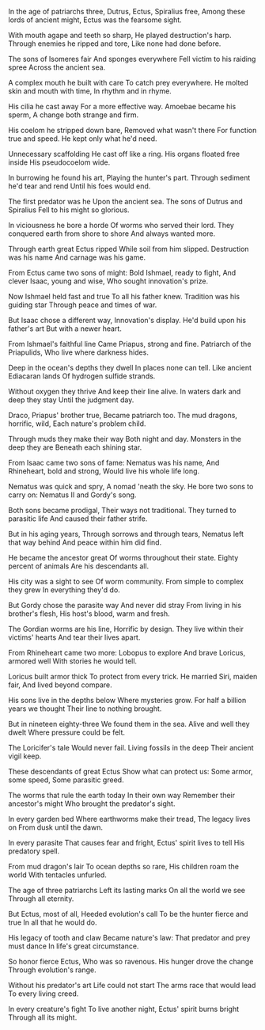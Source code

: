 In the age of patriarchs three,
Dutrus, Ectus, Spiralius free,
Among these lords of ancient might,
Ectus was the fearsome sight.

With mouth agape and teeth so sharp,
He played destruction's harp.
Through enemies he ripped and tore,
Like none had done before.

The sons of Isomeres fair
And sponges everywhere
Fell victim to his raiding spree
Across the ancient sea.

A complex mouth he built with care
To catch prey everywhere.
He molted skin and mouth with time,
In rhythm and in rhyme.

His cilia he cast away
For a more effective way.
Amoebae became his sperm,
A change both strange and firm.

His coelom he stripped down bare,
Removed what wasn't there
For function true and speed.
He kept only what he'd need.

Unnecessary scaffolding
He cast off like a ring.
His organs floated free inside
His pseudocoelom wide.

In burrowing he found his art,
Playing the hunter's part.
Through sediment he'd tear and rend
Until his foes would end.

The first predator was he
Upon the ancient sea.
The sons of Dutrus and Spiralius
Fell to his might so glorious.

In viciousness he bore a horde
Of worms who served their lord.
They conquered earth from shore to shore
And always wanted more.

Through earth great Ectus ripped
While soil from him slipped.
Destruction was his name
And carnage was his game.

From Ectus came two sons of might:
Bold Ishmael, ready to fight,
And clever Isaac, young and wise,
Who sought innovation's prize.

Now Ishmael held fast and true
To all his father knew.
Tradition was his guiding star
Through peace and times of war.

But Isaac chose a different way,
Innovation's display.
He'd build upon his father's art
But with a newer heart.

From Ishmael's faithful line
Came Priapus, strong and fine.
Patriarch of the Priapulids,
Who live where darkness hides.

Deep in the ocean's depths they dwell
In places none can tell.
Like ancient Ediacaran lands
Of hydrogen sulfide strands.

Without oxygen they thrive
And keep their line alive.
In waters dark and deep they stay
Until the judgment day.

Draco, Priapus' brother true,
Became patriarch too.
The mud dragons, horrific, wild,
Each nature's problem child.

Through muds they make their way
Both night and day.
Monsters in the deep they are
Beneath each shining star.

From Isaac came two sons of fame:
Nematus was his name,
And Rhineheart, bold and strong,
Would live his whole life long.

Nematus was quick and spry,
A nomad 'neath the sky.
He bore two sons to carry on:
Nematus II and Gordy's song.

Both sons became prodigal,
Their ways not traditional.
They turned to parasitic life
And caused their father strife.

But in his aging years,
Through sorrows and through tears,
Nematus left that way behind
And peace within him did find.

He became the ancestor great
Of worms throughout their state.
Eighty percent of animals
Are his descendants all.

His city was a sight to see
Of worm community.
From simple to complex they grew
In everything they'd do.

But Gordy chose the parasite way
And never did stray
From living in his brother's flesh,
His host's blood, warm and fresh.

The Gordian worms are his line,
Horrific by design.
They live within their victims' hearts
And tear their lives apart.

From Rhineheart came two more:
Lobopus to explore
And brave Loricus, armored well
With stories he would tell.

Loricus built armor thick
To protect from every trick.
He married Siri, maiden fair,
And lived beyond compare.

His sons live in the depths below
Where mysteries grow.
For half a billion years we thought
Their line to nothing brought.

But in nineteen eighty-three
We found them in the sea.
Alive and well they dwelt
Where pressure could be felt.

The Loricifer's tale
Would never fail.
Living fossils in the deep
Their ancient vigil keep.

These descendants of great Ectus
Show what can protect us:
Some armor, some speed,
Some parasitic greed.

The worms that rule the earth today
In their own way
Remember their ancestor's might
Who brought the predator's sight.

In every garden bed
Where earthworms make their tread,
The legacy lives on
From dusk until the dawn.

In every parasite
That causes fear and fright,
Ectus' spirit lives to tell
His predatory spell.

From mud dragon's lair
To ocean depths so rare,
His children roam the world
With tentacles unfurled.

The age of three patriarchs
Left its lasting marks
On all the world we see
Through all eternity.

But Ectus, most of all,
Heeded evolution's call
To be the hunter fierce and true
In all that he would do.

His legacy of tooth and claw
Became nature's law:
That predator and prey must dance
In life's great circumstance.

So honor fierce Ectus,
Who was so ravenous.
His hunger drove the change
Through evolution's range.

Without his predator's art
Life could not start
The arms race that would lead
To every living creed.

In every creature's fight
To live another night,
Ectus' spirit burns bright
Through all its might.